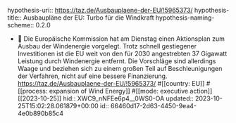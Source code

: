 hypothesis-uri:: https://taz.de/Ausbauplaene-der-EU/!5965373/
hypothesis-title:: Ausbaupläne der EU: Turbo für die Windkraft
hypothesis-naming-scheme:: 0.2.0

- 📝 Die Europäische Kommission hat am Dienstag einen Aktionsplan zum Ausbau der Windenergie vorgelegt. Trotz schnell gestiegener Investitionen ist die EU weit von den für 2030 angestrebten 37 Gigawatt Leistung durch Windenergie entfernt. Die Vorschläge sind allerdings Waage und beziehen sich zu einem großen Teil auf Beschleunigungen der Verfahren, nicht auf eine bessere Finanzierung. https://taz.de/Ausbauplaene-der-EU/!5965373/ #[[country: EU]] #[[process: expansion of Wind Energy]] #[[mode: executive action]] [[2023-10-25]]
  hid:: XWC9_nNFEe6p4__0WS0-OA
  updated:: 2023-10-25T15:02:28.061879+00:00
  id:: 66460d17-2d63-4450-9ea4-4e0b890b85c4
